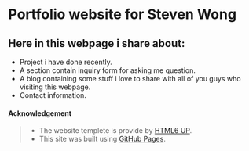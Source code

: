 # Portfolio website for Steven Wong

## Here in this webpage i share about:
- Project i have done recently.
- A section contain inquiry form for asking me question.
- A blog containing some stuff i love to share with all of you guys who visiting this webpage.
- Contact information.

#### Acknowledgement
>- The website templete is provide by [HTML6 UP](https://html5up.net/).
>- This site was built using [GitHub Pages](https://pages.github.com/).
